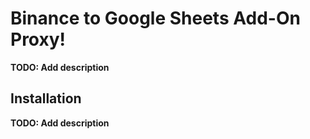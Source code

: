 # Binance to Google Sheets Add-On Proxy!

**TODO: Add description**

## Installation

**TODO: Add description**
